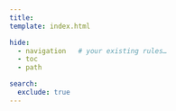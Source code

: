 ```yaml
---
title: 
template: index.html

hide:
  - navigation   # your existing rules…
  - toc
  - path

search:
  exclude: true
---
```

